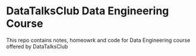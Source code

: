 # DataTalksClub Data Engineering Course

This repo contains notes, homeowrk and code for Data Engineering course offered by DataTalksClub

